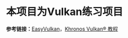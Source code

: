 # 本项目为Vulkan练习项目

**参考链接：**[EasyVulkan](https://easyvulkan.github.io/index.html)，[Khronos Vulkan® 教程](https://docs.vulkan.net.cn/tutorial/latest/00_Introduction.html)
